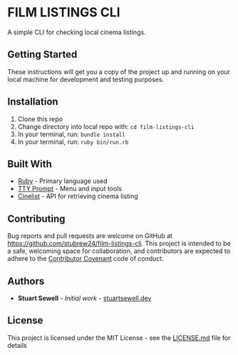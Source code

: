 # FILM LISTINGS CLI

A simple CLI for checking local cinema listings.

## Getting Started

These instructions will get you a copy of the project up and running on your local machine for development and testing purposes.

## Installation

1. Clone this repo
2. Change directory into local repo with: `cd film-listings-cli`
2. In your terminal, run: `bundle install`
3. In your terminal, run:
`ruby bin/run.rb`

## Built With

* [Ruby](https://www.ruby-lang.org/en/) - Primary language used
* [TTY Prompt](https://piotrmurach.github.io/tty/) - Menu and input tools
* [Cinelist](http://www.cinelist.co.uk/) - API for retrieving cinema listing

## Contributing

Bug reports and pull requests are welcome on GitHub at https://github.com/stubrew24/film-listings-cli. This project is intended to be a safe, welcoming space for collaboration, and contributors are expected to adhere to the [Contributor Covenant](http://contributor-covenant.org) code of conduct.

## Authors

* **Stuart Sewell** - *Initial work* - [stuartsewell.dev](https://stuartsewell.dev)

## License

This project is licensed under the MIT License - see the [LICENSE.md](LICENSE.md) file for details
